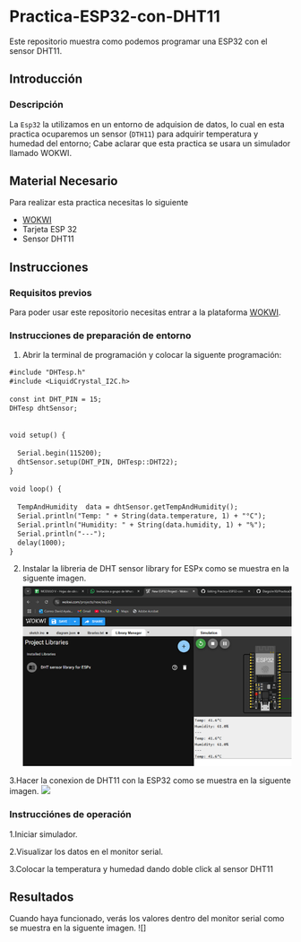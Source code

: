 # Practica-ESP32-con-DHT11
Este repositorio muestra como podemos programar una ESP32 con el sensor DHT11.

## Introducción
### Descripción
La ```Esp32``` la utilizamos en un entorno de adquision de datos, lo cual en esta practica ocuparemos un sensor (```DTH11```) para adquirir temperatura y humedad del entorno; Cabe aclarar que esta practica se usara un simulador llamado WOKWI.

## Material Necesario
Para realizar esta practica necesitas lo siguiente

- [WOKWI](https://wokwi.com/)
- Tarjeta ESP 32
- Sensor DHT11
## Instrucciones
### Requisitos previos
Para poder usar este repositorio necesitas entrar a la plataforma [WOKWI](https://wokwi.com/).

### Instrucciones de preparación de entorno
1. Abrir la terminal de programación y colocar la siguente programación:

```
#include "DHTesp.h"
#include <LiquidCrystal_I2C.h>

const int DHT_PIN = 15;
DHTesp dhtSensor;


void setup() {

  Serial.begin(115200);
  dhtSensor.setup(DHT_PIN, DHTesp::DHT22);
}

void loop() {

  TempAndHumidity  data = dhtSensor.getTempAndHumidity();
  Serial.println("Temp: " + String(data.temperature, 1) + "°C");
  Serial.println("Humidity: " + String(data.humidity, 1) + "%");
  Serial.println("---");
  delay(1000);
}
```

2. Instalar la libreria de DHT sensor library for ESPx como se muestra en la siguente imagen.
![](https://github.com/DaybeatAV/Practica-ESP32-con-DHT11/blob/main/Librer%C3%ADa%20DHT.png)

3.Hacer la conexion de DHT11 con la ESP32 como se muestra en la siguente imagen.
![](https://github.com/DaybeatAV/Practica-ESP32-con-DHT11/blob/main/Pr%C3%A1ctica%201%20Conexiones.png)

### Instrucciónes de operación
1.Iniciar simulador.

2.Visualizar los datos en el monitor serial.

3.Colocar la temperatura y humedad dando doble click al sensor DHT11

## Resultados

Cuando haya funcionado, verás los valores dentro del monitor serial como se muestra en la siguente imagen.
![]
